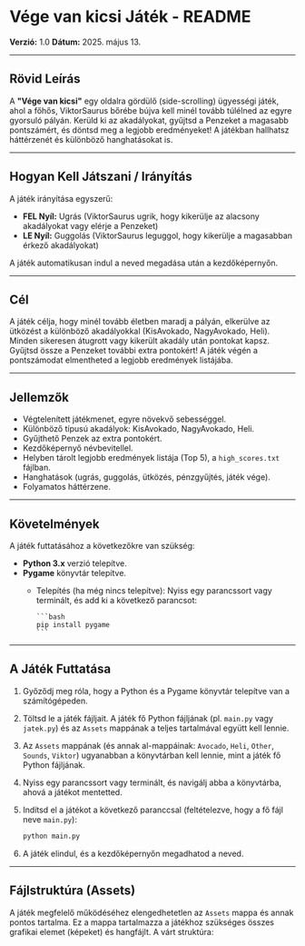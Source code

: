 # Vége van kicsi Játék - README

**Verzió:** 1.0
**Dátum:** 2025. május 13.

---

## Rövid Leírás

A **"Vége van kicsi"** egy oldalra gördülő (side-scrolling) ügyességi játék, ahol a főhős, ViktorSaurus bőrébe bújva kell minél tovább túlélned az egyre gyorsuló pályán. Kerüld ki az akadályokat, gyűjtsd a Penzeket a magasabb pontszámért, és döntsd meg a legjobb eredményeket! A játékban hallhatsz háttérzenét és különböző hanghatásokat is.

---

## Hogyan Kell Játszani / Irányítás

A játék irányítása egyszerű:

* **FEL Nyíl:** Ugrás (ViktorSaurus ugrik, hogy kikerülje az alacsony akadályokat vagy elérje a Penzeket)
* **LE Nyíl:** Guggolás (ViktorSaurus leguggol, hogy kikerülje a magasabban érkező akadályokat)

A játék automatikusan indul a neved megadása után a kezdőképernyőn.

---

## Cél

A játék célja, hogy minél tovább életben maradj a pályán, elkerülve az ütközést a különböző akadályokkal (KisAvokado, NagyAvokado, Heli). Minden sikeresen átugrott vagy kikerült akadály után pontokat kapsz. Gyűjtsd össze a Penzeket további extra pontokért! A játék végén a pontszámodat elmentheted a legjobb eredmények listájába.

---

## Jellemzők

* Végtelenített játékmenet, egyre növekvő sebességgel.
* Különböző típusú akadályok: KisAvokado, NagyAvokado, Heli.
* Gyűjthető Penzek az extra pontokért.
* Kezdőképernyő névbevitellel.
* Helyben tárolt legjobb eredmények listája (Top 5), a `high_scores.txt` fájlban.
* Hanghatások (ugrás, guggolás, ütközés, pénzgyűjtés, játék vége).
* Folyamatos háttérzene.

---

## Követelmények

A játék futtatásához a következőkre van szükség:

* **Python 3.x** verzió telepítve.
* **Pygame** könyvtár telepítve.
  * Telepítés (ha még nincs telepítve): Nyiss egy parancssort vagy terminált, és add ki a következő parancsot:

        ```bash
        pip install pygame
        ```

---

## A Játék Futtatása

1. Győződj meg róla, hogy a Python és a Pygame könyvtár telepítve van a számítógépeden.
2. Töltsd le a játék fájljait. A játék fő Python fájljának (pl. `main.py` vagy `jatek.py`) és az `Assets` mappának a teljes tartalmával együtt kell lennie.
3. Az `Assets` mappának (és annak al-mappáinak: `Avocado`, `Heli`, `Other`, `Sounds`, `Viktor`) ugyanabban a könyvtárban kell lennie, mint a játék fő Python fájljának.
4. Nyiss egy parancssort vagy terminált, és navigálj abba a könyvtárba, ahová a játékot mentetted.
5. Indítsd el a játékot a következő paranccsal (feltételezve, hogy a fő fájl neve `main.py`):

    ```bash
    python main.py
    ```

6. A játék elindul, és a kezdőképernyőn megadhatod a neved.

---

## Fájlstruktúra (Assets)

A játék megfelelő működéséhez elengedhetetlen az `Assets` mappa és annak pontos tartalma. Ez a mappa tartalmazza a játékhoz szükséges összes grafikai elemet (képeket) és hangfájlt. A várt struktúra:
